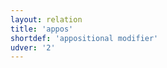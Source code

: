 ```yaml
---
layout: relation
title: 'appos'
shortdef: 'appositional modifier'
udver: '2'
---
```

<!-- Interlanguage links updated Út zář 29 20:23:19 CEST 2020 -->
